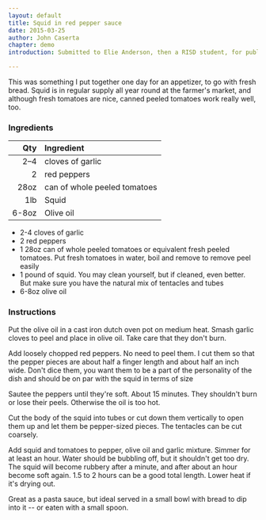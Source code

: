 ```yaml
---
layout: default
title: Squid in red pepper sauce
date: 2015-03-25
author: John Caserta
chapter: demo
introduction: Submitted to Elie Anderson, then a RISD student, for publication in her food journal, Supper.

---
```


This was something I put together one day for an appetizer, to go with fresh bread. Squid is in regular supply all year round at the farmer's market, and although fresh tomatoes are nice, canned peeled tomatoes work really well, too.

### Ingredients

| Qty        | Ingredient           |
| -------------: |:-------------|
| 2–4      | cloves of garlic |
| 2     | red peppers      |  
| 28oz      | can of whole peeled tomatoes      |
| 1lb      |    Squid |
| 6-8oz | Olive oil



* 2-4 cloves of garlic
* 2 red peppers
* 1 28oz can of whole peeled tomatoes or equivalent fresh peeled tomatoes. Put fresh tomatoes in water, boil and remove to remove peel easily
* 1 pound of squid. You may clean yourself, but if cleaned, even better. But make sure you have the natural mix of tentacles and tubes
* 6-8oz olive oil


### Instructions

Put the olive oil in a cast iron dutch oven pot on medium heat. Smash garlic cloves to peel and place in olive oil. Take care that they don't burn.

Add loosely chopped red peppers. No need to peel them. I cut them so that the pepper pieces are about half a finger length and about half an inch wide. Don't dice them, you want them to be a part of the personality of the dish and should be on par with the squid in terms of size

Sautee the peppers until they're soft. About 15 minutes. They shouldn't burn or lose their peels. Otherwise the oil is too hot.

Cut the body of the squid into tubes or cut down them vertically to open them up and let them be pepper-sized pieces. The tentacles can be cut coarsely.

Add squid and tomatoes to pepper, olive oil and garlic mixture. Simmer for at least an hour. Water should be bubbling off, but it shouldn't get too dry. The squid will become rubbery after a minute, and after about an hour become soft again. 1.5 to 2 hours can be a good total length. Lower heat if it's drying out.

Great as a pasta sauce, but ideal served in a small bowl with bread to dip into it -- or eaten with a small spoon.
